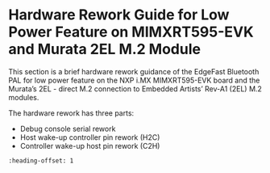# Hardware Rework Guide for Low Power Feature on MIMXRT595-EVK and Murata 2EL M.2 Module

This section is a brief hardware rework guidance of the EdgeFast Bluetooth PAL for low power feature on the NXP i.MX MIMXRT595-EVK board and the Murata’s 2EL - direct M.2 connection to Embedded Artists’ Rev-A1 \(2EL\) M.2 modules.

The hardware rework has three parts:

-   Debug console serial rework
-   Host wake-up controller pin rework \(H2C\)
-   Controller wake-up host pin rework \(C2H\)


```{include} ../topics/hardware_rework_mimxrt595evk_and_murata_2el_m_2.md
:heading-offset: 1
```

